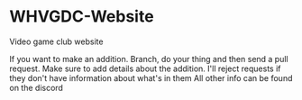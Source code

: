 # WHVGDC-Website
Video game club website

If you want to make an addition. Branch, do your thing and then send a pull request. Make sure to add details about the addition. I'll reject requests if they don't have information about what's in them 
All other info can be found on the discord
